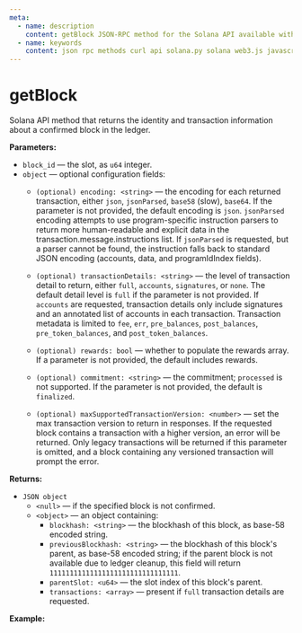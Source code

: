 ```yaml
---
meta:
  - name: description
    content: getBlock JSON-RPC method for the Solana API available with examples in Solana web3.js, Solana.py, and cURL.
  - name: keywords
    content: json rpc methods curl api solana.py solana web3.js javascript python solana 
---
```


# getBlock

Solana API method that returns the identity and transaction information about a confirmed block in the ledger. 

**Parameters:** 

* `block_id` —  the slot, as `u64` integer.
* `object` — optional configuration fields:
  * `(optional) encoding: <string>` — the encoding for each returned transaction, either `json`, `jsonParsed`, `base58` (slow), `base64`. If the parameter is not provided, the default encoding is `json`. `jsonParsed` encoding attempts to use program-specific instruction parsers to return more human-readable and explicit data in the transaction.message.instructions list. If `jsonParsed` is requested, but a parser cannot be found, the instruction falls back to standard JSON encoding (accounts, data, and programIdIndex fields).

  * `(optional) transactionDetails: <string>` — the level of transaction detail to return, either `full`, `accounts`, `signatures`, or `none`. The default detail level is `full` if the parameter is not provided. If `accounts` are requested, transaction details only include signatures and an annotated list of accounts in each transaction. Transaction metadata is limited to `fee`, `err`, `pre_balances`, `post_balances`, `pre_token_balances`, and `post_token_balances`.

  * `(optional) rewards: bool` — whether to populate the rewards array. If a parameter is not provided, the default includes rewards.

  * `(optional) commitment: <string>` — the commitment; `processed` is not supported. If the parameter is not provided, the default is `finalized`.
  
  * `(optional) maxSupportedTransactionVersion: <number>` — set the max transaction version to return in responses. If the requested block contains a transaction with a higher version, an error will be returned. Only legacy transactions will be returned if this parameter is omitted, and a block containing any versioned transaction will prompt the error.

**Returns:** 

* `JSON object` 
  * `<null>` — if the specified block is not confirmed.
  *  `<object>` — an object containing:
      * `blockhash: <string>` — the blockhash of this block, as base-58 encoded string.
      * `previousBlockhash: <string>` — the blockhash of this block's parent, as base-58 encoded string; if the parent block is not available due to ledger cleanup, this field will return `11111111111111111111111111111111`.
      * `parentSlot: <u64>` — the slot index of this block's parent.
      * `transactions: <array>` — present if `full` transaction details are requested.
      
**Example:**

<CodeSwitcher :languages="{js:'Solana web3.js', py:'Solana.py', cr:'cURL'}">
<template v-slot:js>

``` js
import { Connection } from "@solana/web3.js";

const nodeUrl = "CHAINSTACK_NODE_URL"
const connect = new Connection(nodeUrl);

(async () => {  
  console.log(await connect.getBlock(151548100));
})();
```

</template>
<template v-slot:py>

``` py
from solana.rpc.api import Client

web3 = Client("CHAINSTACK_NODE_URL")

print(web3.get_block(151548100))
```

</template>
<template v-slot:cr>

``` sh
curl -X POST "CHAINSTACK_NODE_URL" \
  -H "Content-Type: application/json" \
  --data '{"jsonrpc":"2.0", "id":1, "method":"getBlock", "params":[151548100]}'
```

</template>
</CodeSwitcher>